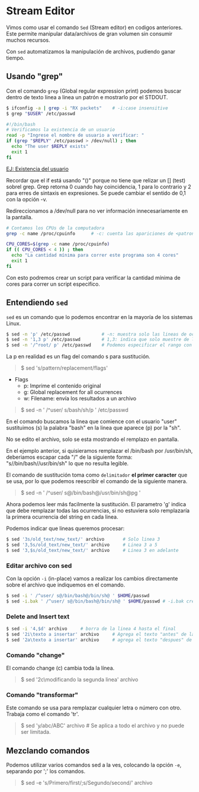 # Stream Editor
Vimos como usar el comando `Sed` (Stream editor) en codigos anteriores. Este permite manipular data/archivos de gran volumen sin consumir muchos recursos.

Con `sed` automatizamos la manipulación de archivos, pudiendo ganar tiempo.

## Usando "grep"
Con el comando `grep` (Global regular expression print) podemos buscar dentro de texto linea a linea un patrón e mostrarlo por el STDOUT.

```bash
$ ifconfig -a | grep -i "RX packets"	# -i:case insensitive
$ grep "$USER" /etc/passwd
```
```bash
#!/bin/bash
# Verificamos la existencia de un usuario
read -p "Ingrese el nombre de usuario a verificar: "
if (grep "$REPLY" /etc/passwd > /dev/null) ; then
  echo "The user $REPLY exists"
  exit 1
fi
```
[ EJ: Existencia del usuario ](ch08/user.sh)

Recordar que el if está usando "()" porque no tiene que relizar un [] (test) sobrel grep. Grep retorna 0 cuando hay coincidencia, 1 para lo contrario y 2 para erres de sintaxis en expresiones. Se puede cambiar el sentido de 0,1 con la opción -v.

Redireccionamos a /dev/null para no ver información innecesariamente en la pantalla.

```bash
# Contamos los CPUs de la computadora
grep -c name /proc/cpuinfo		# -c: cuenta las apariciones de <patron>
```
```bash
CPU_CORES=$(grep -c name /proc/cpuinfo)
if (( CPU_CORES < 4 )) ; then
  echo "La cantidad mínima para correr este programa son 4 cores"
  exit 1
fi
```

Con esto podremos crear un script para verificar la cantidad mínima de cores para correr un script especifico.

## Entendiendo `sed`
`sed` es un comando que lo podemos encontrar en la mayoría de los sistemas Linux.

```bash
$ sed -n 'p' /etc/passwd			# -n: muestra solo las lineas de ocurrencia del patrón
$ sed -n '1,3 p' /etc/passwd		# 1,3: indica que solo muestre de la linea 1 a la 3
$ sed -n '/^root/ p' /etc/passwd	# Podemos especificar el rango con un patrón regex
```
La p en realidad es un flag del comando s para sustitución.
> $ sed  's/pattern/replacement/flags'

- Flags
  - p: Imprime el contenido original
  - g: Global replacement for all ocurrences
  - w: Filename: envía los resultados a un archivo

> $ sed -n ' /^user/ s/bash/sh/p ' /etc/passwd

En el comando buscamos la linea que comience con el usuario "user"  sustituimos (s) la palabra "bash" en la linea que aparece (p) por la "sh".

No se edito el archivo, solo se esta mostrando el remplazo en pantalla.

En el ejemplo anterior, si quisieramos remplazar el /bin/bash por /usr/bin/sh, deberiamos escapar cada "/" de la siguiente forma: "s/\/bin\/bash/\/usr\/bin\/sh" lo que no resulta legible.

El comando de sustitución toma como `delimitador` **el primer caracter** que se usa, por lo que podemos reescribir el comando de la siguiente manera.

> $ sed -n ' /^user/ s@/bin/bash@/usr/bin/sh@pg '

Ahora podemos leer más facilmente la sustitución. El parametro 'g' indica que debe remplazar todas las ocurrencias, si no estuviera solo remplazaría la primera ocurrencia del string en cada linea.

Podemos indicar que lineas queremos procesar:
```bash
$ sed '3s/old_text/new_text/' archivo		# Solo linea 3
$ sed '3,5s/old_text/new_text/' archivo		# Linea 3 a 5
$ sed '3,$s/old_text/new_text/' archivo		# Linea 3 en adelante
```

### Editar archivo con sed
Con la opción `-i` (in-place) vamos a realizar los cambios directamente sobre el archivo que indiquemos en el comando.
```bash
$ sed -i ' /^user/ s@/bin/bash@/bin/sh@ ' $HOME/passwd
$ sed -i.bak ' /^user/ s@/bin/bash@/bin/sh@ ' $HOME/passwd # -i.bak crea el archivo con extensión .bak antes de procesarlo.
```

### Delete and Insert text
```bash
$ sed -i '4,$d' archivo		# borra de la linea 4 hasta el final
$ sed '2i\texto a insertar' archivo		# Agrega el texto "antes" de la linea indicada
$ sed '2a\texto a insertar' archivo		# agrega el texto "despues" de la linea indicada
```

### Comando "change"
El comando change (c) cambia toda la línea.
> $ sed '2c\modificando la segunda linea' archivo

### Comando "transformar"
Este comando se usa para remplazar cualquier letra o número con otro. Trabaja como el comando 'tr'.

> $ sed 'y/abc/ABC' archivo 		# Se aplica a todo el archivo y no puede ser limitada.

## Mezclando comandos
Podemos utilizar varios comandos sed a la ves, colocando la opción `-e`, separando por ';' los comandos.

> $ sed -e 's/Primero/first/;s/Segundo/second/' archivo

